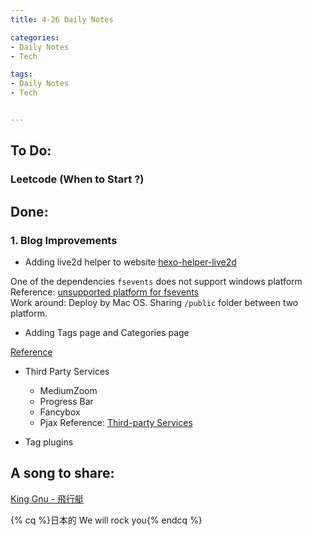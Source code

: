 ```yaml
---
title: 4-26 Daily Notes

categories:
- Daily Notes
- Tech

tags:
- Daily Notes
- Tech


---
```



## To Do:

### Leetcode (When to Start ?)

## Done:

### 1.  Blog Improvements


- Adding live2d helper to website
[hexo-helper-live2d](https://github.com/EYHN/hexo-helper-live2d)

One of the dependencies `fsevents` does not support windows platform  
Reference: [unsupported platform for fsevents](https://github.com/Unitech/pm2/issues/3677)  
Work around: Deploy by Mac OS. Sharing `/public` folder between two platform.

- Adding Tags page and Categories page

[Reference](https://theme-next.org/docs/theme-settings/custom-pages#Adding-%C2%ABTags%C2%BB-Page)

- Third Party Services
    - MediumZoom
    - Progress Bar
    - Fancybox
    - Pjax
Reference: [Third-party Services](https://theme-next.org/docs/third-party-services/)

- Tag plugins


## A song to share:

[King Gnu - 飛行艇](https://www.youtube.com/watch?v=MSv7NbfbtU8)

{% cq %}日本的 We will rock you{% endcq %}







